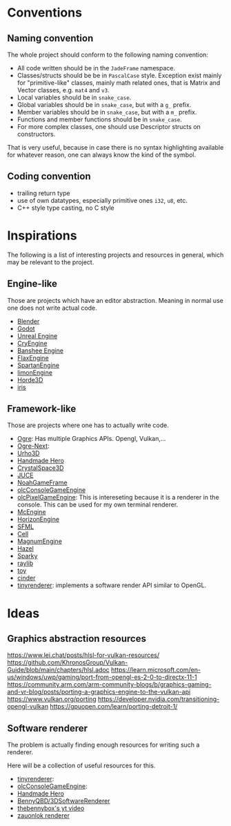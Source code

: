 

# Conventions
## Naming convention
The whole project should conform to the following naming convention:

- All code written should be in the `JadeFrame` namespace.
- Classes/structs should be be in `PascalCase` style. Exception exist mainly for "primitive-like" classes, mainly math related ones, that is Matrix and Vector classes, e.g. `mat4` and `v3`.
- Local variables should be in `snake_case`.
- Global variables should be in `snake_case`, but with a `g_` prefix.
- Member variables should be in `snake_case`, but with a `m_` prefix.
- Functions and member functions should be in `snake_case`.
- For more complex classes, one should use Descriptor structs on constructors.

That is very useful, because in case there is no syntax highlighting available for whatever reason, one can always know the kind of the symbol.
## Coding convention
- trailing return type
- use of own datatypes, especially primitive ones `i32`, `u8`, etc.
- C++ style type casting, no C style
# Inspirations
The following is a list of interesting projects and resources in general, which may be relevant to the project.
## Engine-like
Those are projects which have an editor abstraction. Meaning in normal use one does not write actual code.
- [Blender](https://github.com/blender/blender)
- [Godot](https://github.com/blender/blender)
- [Unreal Engine](https://github.com/EpicGames/UnrealEngine)
- [CryEngine](https://github.com/ValtoGameEngines/CryEngine)
- [Banshee Engine](https://github.com/ValtoGameEngines/Banshee-Engine)
- [FlaxEngine](https://github.com/FlaxEngine/FlaxEngine)
- [SpartanEngine](https://github.com/PanosK92/SpartanEngine)
- [limonEngine](https://github.com/enginmanap/limonEngine)
- [Horde3D](https://github.com/horde3d/Horde3D)
- [iris]()
## Framework-like
Those are projects where one has to actually write code.
- [Ogre](https://github.com/OGRECave/ogre): Has multiple Graphics APIs. Opengl, Vulkan,...
- [Ogre-Next](https://github.com/OGRECave/ogre-next): 
- [Urho3D](https://github.com/urho3d/Urho3D)
- [Handmade Hero](https://github.com/HandmadeHero/cpp)
- [CrystalSpace3D](https://github.com/crystalspace/CS)
- [JUCE](https://github.com/juce-framework/JUCE)
- [NoahGameFrame](https://github.com/ketoo/NoahGameFrame)
- [olcConsoleGameEngine](https://github.com/OneLoneCoder/videos)
- [olcPixelGameEngine](https://github.com/OneLoneCoder/olcPixelGameEngine): This is intereseting because it is a renderer in the console. This can be used for my own terminal renderer.
- [McEngine](https://github.com/McKay42/McEngine)
- [HorizonEngine](https://github.com/FergusGriggs/HorizonEngine)
- [SFML](https://github.com/SFML/SFML)
- [Cell](https://github.com/JoeyDeVries/Cell)
- [MagnumEngine](https://github.com/mosra/magnum)
- [Hazel](https://github.com/TheCherno/Hazel)
- [Sparky](https://github.com/TheCherno/Sparky)
- [raylib](https://github.com/raysan5/raylib)
- [toy](https://github.com/hugoam/toy)
- [cinder](https://github.com/cinder/Cinder)
- [tinyrenderer](https://github.com/ssloy/tinyrenderer): implements a software render API similar to OpenGL.



# Ideas
## Graphics abstraction resources
https://www.lei.chat/posts/hlsl-for-vulkan-resources/
https://github.com/KhronosGroup/Vulkan-Guide/blob/main/chapters/hlsl.adoc
https://learn.microsoft.com/en-us/windows/uwp/gaming/port-from-opengl-es-2-0-to-directx-11-1
https://community.arm.com/arm-community-blogs/b/graphics-gaming-and-vr-blog/posts/porting-a-graphics-engine-to-the-vulkan-api
https://www.vulkan.org/porting
https://developer.nvidia.com/transitioning-opengl-vulkan
https://gpuopen.com/learn/porting-detroit-1/

## Software renderer
The problem is actually finding enough resources for writing such a renderer.

Here will be a collection of useful resources for this.
- [tinyrenderer](https://github.com/ssloy/tinyrenderer):
- [olcConsoleGameEngine](https://github.com/OneLoneCoder/Javidx9/tree/master/ConsoleGameEngine):
- [Handmade Hero](https://github.com/HandmadeHero/cpp)
- [BennyQBD/3DSoftwareRenderer](https://github.com/BennyQBD/3DSoftwareRenderer)
- [thebennybox's yt video](https://www.youtube.com/watch?v=V2vjePWZ1GI)
- [zauonlok renderer](https://github.com/zauonlok/renderer)
